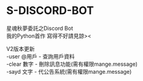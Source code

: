 # S-DISCORD-BOT

星魂秋夢委託之Discord Bot  
我的Python首作 寫得不好請見諒><  

V2版本更新  
-user @用戶 - 查詢用戶資料  
-clear 數字 - 刪除訊息功能(需有權限mange.message)  
-sayd 文字 - 代公告系統(需有權限mange.message)  
